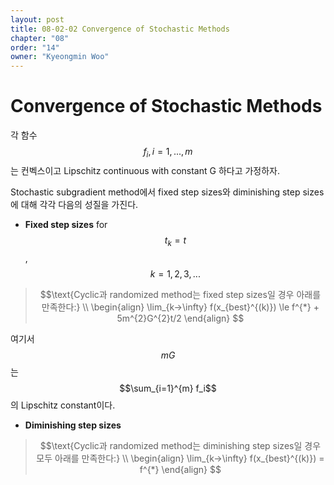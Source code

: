 ```yaml
---
layout: post
title: 08-02-02 Convergence of Stochastic Methods
chapter: "08"
order: "14"
owner: "Kyeongmin Woo"
---
```


# Convergence of Stochastic Methods

각 함수 $$f_i, i = 1,...,m$$는 컨벡스이고 Lipschitz continuous with constant G 하다고 가정하자.

Stochastic subgradient method에서 fixed step sizes와 diminishing step sizes에 대해 각각 다음의 성질을 가진다.

- **Fixed step sizes** for $$t_k = t$$, $$k = 1, 2, 3, ...$$

>$$\text{Cyclic과 randomized method는 fixed step sizes일 경우 아래를 만족한다:} \\
\begin{align}
\lim_{k→\infty} f(x_{best}^{(k)}) \le f^{*} + 5m^{2}G^{2}t/2
\end{align}
$$

여기서 $$mG$$는 $$\sum_{i=1}^{m} f_i$$의 Lipschitz constant이다.

- **Diminishing step sizes**

>$$\text{Cyclic과 randomized method는 diminishing step sizes일 경우 모두 아래를 만족한다:} \\
\begin{align}
\lim_{k→\infty} f(x_{best}^{(k)}) = f^{*}
\end{align}
$$

